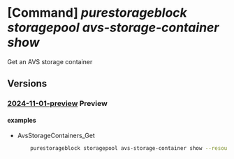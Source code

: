 # [Command] _purestorageblock storagepool avs-storage-container show_

Get an AVS storage container

## Versions

### [2024-11-01-preview](/Resources/mgmt-plane/L3N1YnNjcmlwdGlvbnMve30vcmVzb3VyY2Vncm91cHMve30vcHJvdmlkZXJzL3B1cmVzdG9yYWdlLmJsb2NrL3N0b3JhZ2Vwb29scy97fS9hdnNzdG9yYWdlY29udGFpbmVycy97fQ==/2024-11-01-preview.xml) **Preview**

<!-- mgmt-plane /subscriptions/{}/resourcegroups/{}/providers/purestorage.block/storagepools/{}/avsstoragecontainers/{} 2024-11-01-preview -->

#### examples

- AvsStorageContainers_Get
    ```bash
        purestorageblock storagepool avs-storage-container show --resource-group rgpurestorage --storage-pool-name storagePoolName --storage-container-name storageContainerName
    ```
